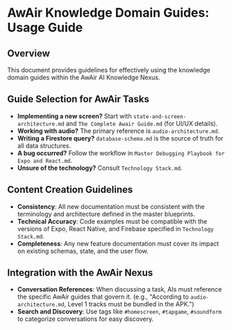 # AwAir Knowledge Domain Guides: Usage Guide

## Overview

This document provides guidelines for effectively using the knowledge domain guides within the AwAir AI Knowledge Nexus.

## Guide Selection for AwAir Tasks

- **Implementing a new screen?** Start with `state-and-screen-architecture.md` and `The Complete Awair Guide.md` (for UI/UX details).
- **Working with audio?** The primary reference is `audio-architecture.md`.
- **Writing a Firestore query?** `database-schema.md` is the source of truth for all data structures.
- **A bug occurred?** Follow the workflow in `Master Debugging Playbook for Expo and React.md`.
- **Unsure of the technology?** Consult `Technology Stack.md`.

## Content Creation Guidelines

- **Consistency**: All new documentation must be consistent with the terminology and architecture defined in the master blueprints.
- **Technical Accuracy**: Code examples must be compatible with the versions of Expo, React Native, and Firebase specified in `Technology Stack.md`.
- **Completeness**: Any new feature documentation must cover its impact on existing schemas, state, and the user flow.

## Integration with the AwAir Nexus

- **Conversation References**: When discussing a task, AIs must reference the specific AwAir guides that govern it. (e.g., "According to `audio-architecture.md`, Level 1 tracks must be bundled in the APK.")
- **Search and Discovery**: Use tags like `#homescreen`, `#tapgame`, `#soundform` to categorize conversations for easy discovery.
